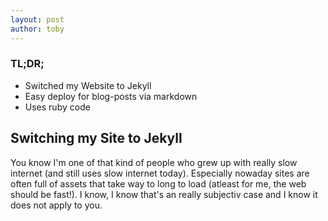 ```yaml
---
layout: post
author: toby
---
```


### TL;DR;
- Switched my Website to Jekyll
- Easy deploy for blog-posts via markdown
- Uses ruby code

## Switching my Site to Jekyll

You know I'm one of that kind of people who grew up with really slow internet (and still uses slow internet today). Especially nowaday sites are often full of assets that take way to long to load (atleast for me, the web should be fast!). I know, I know that's an really subjectiv case and I know it does not apply to you. 
